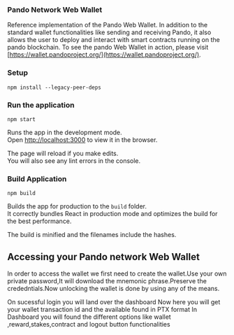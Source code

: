 ### Pando Network Web Wallet

Reference implementation of the Pando Web Wallet. In addition to the standard wallet functionalities like sending and receiving Pando, it also allows the user to deploy and interact with smart contracts running on the pando blockchain. To see the pando Web Wallet in action, please visit [https://wallet.pandoproject.org/](https://wallet.pandoproject.org/).


### Setup

<!-- This will create the node_module folder of the project -->
```npm install --legacy-peer-deps```

### Run the application

```npm start```

Runs the app in the development mode.<br>
Open [http://localhost:3000](http://localhost:3000) to view it in the browser.

The page will reload if you make edits.<br>
You will also see any lint errors in the console.


### Build Application

```npm build```

Builds the app for production to the `build` folder.<br>
It correctly bundles React in production mode and optimizes the build for the best performance.

The build is minified and the filenames include the hashes.<br>

## Accessing your Pando network Web Wallet

In order to access the wallet we first need to create the wallet.Use your own private password,It will download the mnemonic phrase.Preserve the crededntials.Now unlocking the wallet is done by using any of the means.

On sucessful login you will land over the dashboard
Now here you will get your wallet transaction id and the available found in PTX format
In Dashboard you will found the different options like wallet ,reward,stakes,contract and logout button functionalities




